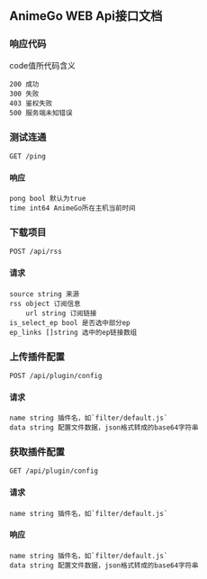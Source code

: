 ## AnimeGo WEB Api接口文档

### 响应代码
code值所代码含义
```text
200 成功
300 失败
403 鉴权失败
500 服务端未知错误
```

### 测试连通
`GET /ping`
#### 响应
```text
pong bool 默认为true
time int64 AnimeGo所在主机当前时间
```

### 下载项目
`POST /api/rss`
#### 请求
```text
source string 来源
rss object 订阅信息
    url string 订阅链接
is_select_ep bool 是否选中部分ep
ep_links []string 选中的ep链接数组
```


### 上传插件配置
`POST /api/plugin/config`
#### 请求
```text
name string 插件名，如`filter/default.js`
data string 配置文件数据，json格式转成的base64字符串
```

### 获取插件配置
`GET /api/plugin/config`
#### 请求
```text
name string 插件名，如`filter/default.js`
```
#### 响应
```text
name string 插件名，如`filter/default.js`
data string 配置文件数据，json格式转成的base64字符串
```


